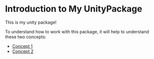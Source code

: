 # Introduction to My UnityPackage

This is my unity package!

To understand how to work with this package, it will help to understand these two concepts:

* [Concept 1](concept1.md)
* [Concept 2](concept2.md)
